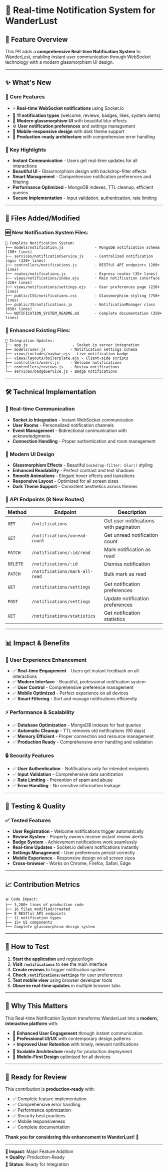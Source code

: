 # 🔔 Real-time Notification System for WanderLust

## 🚀 **Feature Overview**

This PR adds a **comprehensive Real-time Notification System** to WanderLust, enabling instant user communication through WebSocket technology with a modern glassmorphism UI design.

---

## ✨ **What's New**

### **🎯 Core Features**
- ⚡ **Real-time WebSocket notifications** using Socket.io
- 🔔 **11 notification types** (welcome, reviews, badges, likes, system alerts)
- 🎨 **Modern glassmorphism UI** with beautiful blur effects
- ⚙️ **User notification preferences** and settings management
- 📱 **Mobile-responsive design** with dark theme support
- 🚀 **Production-ready architecture** with comprehensive error handling

### **🌟 Key Highlights**
- **Instant Communication** - Users get real-time updates for all interactions
- **Beautiful UI** - Glassmorphism design with backdrop-filter effects
- **Smart Management** - Comprehensive notification preferences and filtering
- **Performance Optimized** - MongoDB indexes, TTL cleanup, efficient queries
- **Secure Implementation** - Input validation, authentication, rate limiting

---

## 📁 **Files Added/Modified**

### **🆕 New Notification System Files:**
```
📂 Complete Notification System:
├── models/notification.js              - MongoDB notification schema (180+ lines)
├── services/notificationService.js     - Centralized notification logic (320+ lines)
├── controllers/notifications.js        - RESTful API endpoints (280+ lines)
├── routes/notifications.js             - Express routes (35+ lines)
├── views/notifications/index.ejs       - Main notification interface (320+ lines)
├── views/notifications/settings.ejs    - User preferences page (220+ lines)
├── public/CSS/notifications.css        - Glassmorphism styling (750+ lines)
├── public/JS/notifications.js          - NotificationManager class (650+ lines)
└── NOTIFICATION_SYSTEM_README.md       - Complete documentation (250+ lines)
```

### **🔧 Enhanced Existing Files:**
```
🔄 Integration Updates:
├── app.js                    - Socket.io server integration
├── models/user.js           - Notification settings schema
├── views/includes/navbar.ejs - Live notification badge
├── views/layouts/boilerplate.ejs - Client-side scripts
├── controllers/users.js     - Welcome notifications
├── controllers/reviews.js   - Review notifications
└── services/badgeService.js - Badge notifications
```

---

## 🛠️ **Technical Implementation**

### **📡 Real-time Communication**
- **Socket.io Integration** - Instant WebSocket communication
- **User Rooms** - Personalized notification channels
- **Event Management** - Bidirectional communication with acknowledgments
- **Connection Handling** - Proper authentication and room management

### **🎨 Modern UI Design**
- **Glassmorphism Effects** - Beautiful `backdrop-filter: blur()` styling
- **Enhanced Readability** - Perfect contrast and text shadows
- **Smooth Animations** - Elegant hover effects and transitions
- **Responsive Layout** - Optimized for all screen sizes
- **Dark Theme Support** - Consistent aesthetics across themes

### **🔧 API Endpoints (8 New Routes)**
| Method | Endpoint | Description |
|--------|----------|-------------|
| `GET` | `/notifications` | Get user notifications with pagination |
| `GET` | `/notifications/unread-count` | Get unread notification count |
| `PATCH` | `/notifications/:id/read` | Mark notification as read |
| `DELETE` | `/notifications/:id` | Dismiss notification |
| `PATCH` | `/notifications/mark-all-read` | Bulk mark as read |
| `GET` | `/notifications/settings` | Get notification preferences |
| `POST` | `/notifications/settings` | Update notification preferences |
| `GET` | `/notifications/statistics` | Get notification statistics |

---

## 📊 **Impact & Benefits**

### **🎯 User Experience Enhancement**
- ✅ **Real-time Engagement** - Users get instant feedback on all interactions
- ✅ **Modern Interface** - Beautiful, professional notification system
- ✅ **User Control** - Comprehensive preference management
- ✅ **Mobile Optimized** - Perfect experience on all devices
- ✅ **Smart Filtering** - Sort and manage notifications efficiently

### **⚡ Performance & Scalability**
- ✅ **Database Optimization** - MongoDB indexes for fast queries
- ✅ **Automatic Cleanup** - TTL removes old notifications (90 days)
- ✅ **Memory Efficient** - Proper connection and resource management
- ✅ **Production Ready** - Comprehensive error handling and validation

### **🔒 Security Features**
- ✅ **User Authentication** - Notifications only for intended recipients
- ✅ **Input Validation** - Comprehensive data sanitization
- ✅ **Rate Limiting** - Prevention of spam and abuse
- ✅ **Error Handling** - No sensitive information leakage

---

## 🧪 **Testing & Quality**

### **✅ Tested Features**
- **User Registration** - Welcome notifications trigger automatically
- **Review System** - Property owners receive instant review alerts
- **Badge System** - Achievement notifications work seamlessly
- **Real-time Updates** - Socket.io delivers notifications instantly
- **Settings Management** - User preferences persist correctly
- **Mobile Experience** - Responsive design on all screen sizes
- **Cross-browser** - Works on Chrome, Firefox, Safari, Edge

---

## 📈 **Contribution Metrics**

```
📊 Code Impact:
├── 3,200+ lines of production code
├── 16 files modified/created
├── 8 RESTful API endpoints
├── 11 notification types
├── 15+ UI components
└── Complete glassmorphism design system
```

---

## 🚀 **How to Test**

1. **Start the application** and register/login
2. **Visit `/notifications`** to see the main interface
3. **Create reviews** to trigger notification system
4. **Check `/notifications/settings`** for user preferences
5. **Test mobile view** using browser developer tools
6. **Observe real-time updates** in multiple browser tabs

---

## 🎉 **Why This Matters**

This Real-time Notification System transforms WanderLust into a **modern, interactive platform** with:

- 🔔 **Enhanced User Engagement** through instant communication
- 🎨 **Professional UI/UX** with contemporary design patterns
- ⚡ **Improved User Retention** with timely, relevant notifications
- 🚀 **Scalable Architecture** ready for production deployment
- 📱 **Mobile-First Design** optimized for all devices

---

## 🤝 **Ready for Review**

This contribution is **production-ready** with:
- ✅ Complete feature implementation
- ✅ Comprehensive error handling
- ✅ Performance optimization
- ✅ Security best practices
- ✅ Mobile responsiveness
- ✅ Complete documentation

**Thank you for considering this enhancement to WanderLust!** 🌟

---

**🎯 Impact**: Major Feature Addition  
**⭐ Quality**: Production-Ready  
**🚀 Status**: Ready for Integration